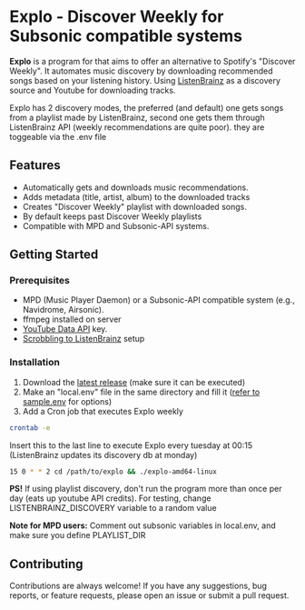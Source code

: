 # Explo - Discover Weekly for Subsonic compatible systems

**Explo** is a program for that aims to offer an alternative to Spotify's "Discover Weekly". It automates music discovery by downloading recommended songs based on your listening history. Using [ListenBrainz](https://listenbrainz.org/) as a discovery source and Youtube for downloading tracks.

Explo has 2 discovery modes, the preferred (and default) one gets songs from a playlist made by ListenBrainz, second one gets them through ListenBrainz API (weekly recommendations are quite poor). they are toggeable via the .env file

## Features

- Automatically gets and downloads music recommendations.
- Adds metadata (title, artist, album) to the downloaded tracks
- Creates "Discover Weekly" playlist with downloaded songs.
- By default keeps past Discover Weekly playlists
- Compatible with MPD and Subsonic-API systems.

## Getting Started

### Prerequisites

- MPD (Music Player Daemon) or a Subsonic-API compatible system (e.g., Navidrome, Airsonic).
- ffmpeg installed on server
- [YouTube Data API](https://developers.google.com/youtube/v3/getting-started) key.
- [Scrobbling to ListenBrainz](https://listenbrainz.org/add-data/) setup

### Installation

1. Download the [latest release](https://github.com/LumePart/Explo/releases/latest) (make sure it can be executed)
2. Make an "local.env" file in the same directory and fill it ([refer to sample.env](https://github.com/LumePart/Explo/blob/main/sample.env) for options)
3. Add a Cron job that executes Explo weekly
```bash
crontab -e
```
Insert this to the last line to execute Explo every tuesday at 00:15 (ListenBrainz updates its discovery db at monday)
```bash
15 0 * * 2 cd /path/to/explo && ./explo-amd64-linux
```
**PS!** If using playlist discovery, don't run the program more than once per day (eats up youtube API credits). For testing, change LISTENBRAINZ_DISCOVERY variable to a random value

**Note for MPD users:** Comment out subsonic variables in local.env, and make sure you define PLAYLIST_DIR

## Contributing

Contributions are always welcome! If you have any suggestions, bug reports, or feature requests, please open an issue or submit a pull request.
